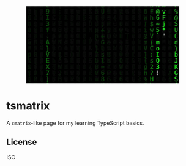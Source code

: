 <center><img src="preview.gif" alt="preview"></img></center>

# tsmatrix

A `cmatrix`-like page for my learning TypeScript basics.

## License

ISC
